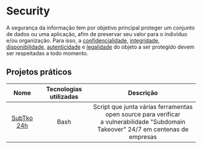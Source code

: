 # Security

A segurança da informação tem por objetivo principal proteger um conjunto de dados ou uma aplicação, afim de preservar seu valor para o indivíduo e/ou organização. Para isso, a [confidencialidade](https://pt.wikipedia.org/wiki/Confidencialidade), [integridade](https://pt.wikipedia.org/wiki/Integridade), [disponibilidade](https://pt.wikipedia.org/wiki/Disponibilidade), [autenticidade](https://pt.wikipedia.org/wiki/Autenticidade) e [legalidade](https://pt.wikipedia.org/wiki/Legalidade) do objeto a ser protegido devem ser respeitadas a todo momento.

## Projetos práticos

Nome|Tecnologias utilizadas|Descrição
:---:|:-------------------:|:--------:
[SubTko 24h](https://github.com/adiffpirate/subtko24h)|Bash|Script que junta várias ferramentas open source para verificar<br>a vulnerabilidade "Subdomain Takeover" 24/7 em centenas de empresas
